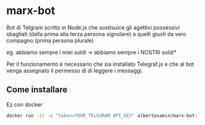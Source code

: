 # marx-bot
Bot di Telgram scritto in Node.js che sostisuice gli agettivi possessivi sbagliati (dalla prima alla terza persona signolare) a quelli giusti da vero compagno (prima persona plurale)

eg. abbiamo sempre i miei soldi -> abbiamo sempre i NOSTRI soldi*

Per il funzionamento è necessario che sia installato Telegraf.js e che al bot venga assegnato il permesso di di leggere i messaggi.


## Come installare
Ez con docker
```bash
docker run -it -e "token=YOUR_TELEGRAM_API_KEY" albertoxamin/marx-bot:latest
```
